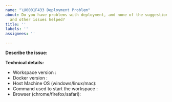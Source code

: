 ```yaml
---
name: "\U0001F433 Deployment Problem"
about: Do you have problems with deployment, and none of the suggestions in the docs
  and other issues helped?
title: ''
labels: ''
assignees: ''

---
```


<!--
Thanks for reporting an issue with deployment 🙌 ❤️

Before opening a new issue, make sure that we do not have any duplicates already open. You can ensure this by searching the issue list for this repository. If there is a duplicate, please close your issue and add a comment to the existing issue instead.
-->

**Describe the issue:**

<!-- Describe your issue, but please be descriptive! Include screenshots, logs, code or other info to help explain your problem -->

**Technical details:**

- Workspace version <!-- run `echo $WORKSPACE_VERSION` inside the workspace -->: 
- Docker version <!-- run `docker version` on host machine -->: 
- Host Machine OS (windows/linux/mac): 
- Command used to start the workspace <!-- e.g. `docker run -p 8091:8091 mltooling/ml-workspace:latest` -->:
- Browser (chrome/firefox/safari):
